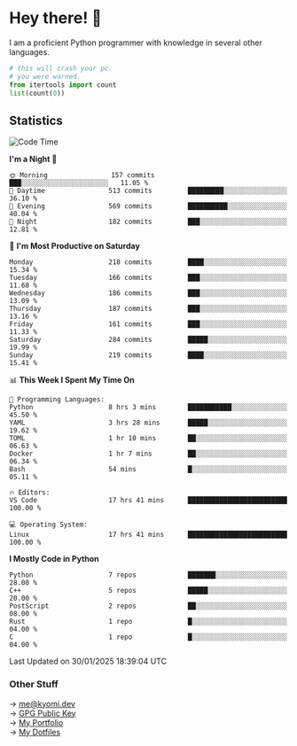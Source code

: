 # Hey there! 👋

I am a proficient Python programmer with knowledge in several other languages.

```py
# this will crash your pc.
# you were warned.
from itertools import count
list(count(0))
```

## Statistics
<!--START_SECTION:waka-->
![Code Time](http://img.shields.io/badge/Code%20Time-1%2C707%20hrs%2013%20mins-blue)

**I'm a Night 🦉** 

```text
🌞 Morning                157 commits         ███░░░░░░░░░░░░░░░░░░░░░░   11.05 % 
🌆 Daytime                513 commits         █████████░░░░░░░░░░░░░░░░   36.10 % 
🌃 Evening                569 commits         ██████████░░░░░░░░░░░░░░░   40.04 % 
🌙 Night                  182 commits         ███░░░░░░░░░░░░░░░░░░░░░░   12.81 % 
```
📅 **I'm Most Productive on Saturday** 

```text
Monday                   218 commits         ████░░░░░░░░░░░░░░░░░░░░░   15.34 % 
Tuesday                  166 commits         ███░░░░░░░░░░░░░░░░░░░░░░   11.68 % 
Wednesday                186 commits         ███░░░░░░░░░░░░░░░░░░░░░░   13.09 % 
Thursday                 187 commits         ███░░░░░░░░░░░░░░░░░░░░░░   13.16 % 
Friday                   161 commits         ███░░░░░░░░░░░░░░░░░░░░░░   11.33 % 
Saturday                 284 commits         █████░░░░░░░░░░░░░░░░░░░░   19.99 % 
Sunday                   219 commits         ████░░░░░░░░░░░░░░░░░░░░░   15.41 % 
```


📊 **This Week I Spent My Time On** 

```text
💬 Programming Languages: 
Python                   8 hrs 3 mins        ███████████░░░░░░░░░░░░░░   45.50 % 
YAML                     3 hrs 28 mins       █████░░░░░░░░░░░░░░░░░░░░   19.62 % 
TOML                     1 hr 10 mins        ██░░░░░░░░░░░░░░░░░░░░░░░   06.63 % 
Docker                   1 hr 7 mins         ██░░░░░░░░░░░░░░░░░░░░░░░   06.34 % 
Bash                     54 mins             █░░░░░░░░░░░░░░░░░░░░░░░░   05.11 % 

🔥 Editors: 
VS Code                  17 hrs 41 mins      █████████████████████████   100.00 % 

💻 Operating System: 
Linux                    17 hrs 41 mins      █████████████████████████   100.00 % 
```

**I Mostly Code in Python** 

```text
Python                   7 repos             ███████░░░░░░░░░░░░░░░░░░   28.00 % 
C++                      5 repos             █████░░░░░░░░░░░░░░░░░░░░   20.00 % 
PostScript               2 repos             ██░░░░░░░░░░░░░░░░░░░░░░░   08.00 % 
Rust                     1 repo              █░░░░░░░░░░░░░░░░░░░░░░░░   04.00 % 
C                        1 repo              █░░░░░░░░░░░░░░░░░░░░░░░░   04.00 % 
```




 Last Updated on 30/01/2025 18:39:04 UTC
<!--END_SECTION:waka-->

### Other Stuff

→ [me@kyomi.dev](mailto:me@kyomi.dev)\
→ [GPG Public Key](https://github.com/bitterteriyaki.gpg)\
→ [My Portfolio](https://kyomi.dev)\
→ [My Dotfiles](https://github.com/bitterteriyaki/dotfiles)
